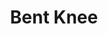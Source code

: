 ---
title: "Bent Knee"
summary: "American eclectic progressive / avantgarde rock band from Boston, Massachusetts, USA. Most of the members are former students of Berklee College of Music."
image: "bent-knee.jpg"
apple_music_artist_url: "https://music.apple.com/gb/artist/bent-knee/474692510"
wikipedia_url: "none"
---
